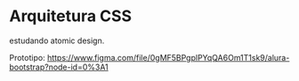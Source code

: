 # Arquitetura CSS
estudando atomic design.

Prototipo: https://www.figma.com/file/0gMF5BPgplPYqQA6Om1T1sk9/alura-bootstrap?node-id=0%3A1